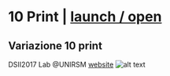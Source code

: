 # 10 Print | [launch / open](http://dsii-2017-unirsm.github.io/ccristiano22/ccristiano22/10%20Print/Prova%2010%20Print/index.html)
## Variazione 10 print ##
DSII2017 Lab @UNIRSM [website](http://dsii-2017-unirsm.github.io)
![alt text](http://i.imgur.com/0Ns4D2t.png)
